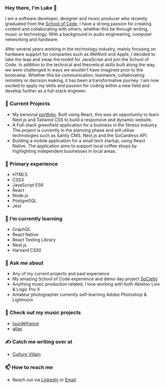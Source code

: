### Hey there, I'm Luke 👋

I am a software developer, designer and music producer who recently graduated from the [School of Code](https://www.schoolofcode.co.uk/). I have a strong passion for creating content and collaborating with others, whether this be through writing, music or technology. With a background in audio engineering, computer networking and hardware.

After several years working in the technology industry, mainly focusing on hardware support for companies such as WeWork and Apple, I decided to take the leap and swap the toolkit for JavaScript and join the School of Code. In addition to the technical and theoretical skills built along the way, we were challenged in ways we wouldn't have imagined prior to the bootcamp. Whether this be communication, teamwork, collaborating remotely or decision making, it has been a transformative journey. I am now excited to apply my skills and passion for coding within a new field and develop further as a full-stack engineer.

### 🧱 Current Projects
- My personal [portfolio](https://lukefantom.com). Built using React, this was an opportunity to learn Next.js and Tailwind CSS to build a responsive and dynamic website.
- A Full-stack greenfield application for a business in the fitness industry. The project is currently in the planning phase and will utilise technologies such as Sanity CMS, Next.js and the GoCardless API.
- Building a mobile application for a small tech startup, using React Native. The application aims to support local coffee shops by highlighting independent businesses in local areas. 

### 🔭 Primary experience
- HTML5
- CSS3
- JavaScript ES6
- React
- Node.js
- PostgreSQL
- Jest

### 🌱 I’m currently learning
- GraphQL
- React Native
- React Testing Library
- Next.js
- Harvard CS50

### 💬 Ask me about
- Any of my current projects and past experience
- My amazing School of Code experience and demo day project [SoCietly](https://societly.netlify.app)
- Anything music production related, I love working with both Ableton Live & Logic Pro X
- Amateur photographer currently self-learning Adobe Photoshop & Lightroom

### 🎹 Check out my music projects
- [tourdefrance](https://soundcloud.com/tourdefrancemusic)
- [atlas](https://soundcloud.com/at-las)

### ✍️ Catch me writing over at
- [Culture Villain](https://culturevillain.co.uk)

### 📫 How to reach me
- Reach out via [LinkedIn](https://linkedin.com/in/lukefantom) or [Email](mailto:luke.fantom@gmail.com)

